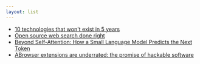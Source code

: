 ```yaml
---
layout: list
---
```


 - [10 technologies that won't exist in 5 years](https://blog.jacobtrefethen.com/10-technologies-that-wont-exist-in-5-yrs/)
 - [Open source web search done right](https://github.com/StractOrg/stract)
 - [Beyond Self-Attention: How a Small Language Model Predicts the Next Token](https://shyam.blog/posts/beyond-self-attention/)
 - [ABrowser extensions are underrated: the promise of hackable software](https://www.geoffreylitt.com/2019/07/29/browser-extensions)
